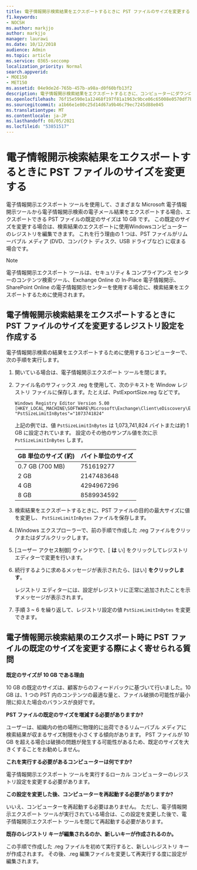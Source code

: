 ```yaml
---
title: 電子情報開示検索結果をエクスポートするときに PST ファイルのサイズを変更する
f1.keywords:
- NOCSH
ms.author: markjjo
author: markjjo
manager: laurawi
ms.date: 10/12/2018
audience: Admin
ms.topic: article
ms.service: O365-seccomp
localization_priority: Normal
search.appverid:
- MOE150
- MET150
ms.assetid: 04e9de2d-765b-457b-a98a-d0f60bfb13f2
description: 電子情報開示検索結果をエクスポートするときに、コンピューターにダウンロードされる PST ファイルの既定のサイズを変更できます。
ms.openlocfilehash: 76f15e590e1a12468f197f81a1963c9bce06c65008e0570df7bbbaf77b2e9d52
ms.sourcegitcommit: a1b66e1e80c25d14d67a9b46c79ec7245d88e045
ms.translationtype: MT
ms.contentlocale: ja-JP
ms.lasthandoff: 08/05/2021
ms.locfileid: "53851517"
---
```

# <a name="change-the-size-of-pst-files-when-exporting-ediscovery-search-results"></a>電子情報開示検索結果をエクスポートするときに PST ファイルのサイズを変更する

電子情報開示エクスポート ツールを使用して、さまざまな Microsoft 電子情報開示ツールから電子情報開示検索の電子メール結果をエクスポートする場合、エクスポートできる PST ファイルの既定のサイズは 10 GB です。 この既定のサイズを変更する場合は、検索結果のエクスポートに使用Windowsコンピューターのレジストリを編集できます。 これを行う理由の 1 つは、PST ファイルがリムーバブル メディア (DVD、コンパクト ディスク、USB ドライブなど) に収まる場合です。 
  
> [!NOTE]
> 電子情報開示エクスポート ツールは、セキュリティ & コンプライアンス センターのコンテンツ検索ツール、Exchange Online の In-Place 電子情報開示、SharePoint Online の電子情報開示センターを使用する場合に、検索結果をエクスポートするために使用されます。
  
## <a name="create-a-registry-setting-to-change-the-size-of-pst-files-when-you-export-ediscovery-search-results"></a>電子情報開示検索結果をエクスポートするときに PST ファイルのサイズを変更するレジストリ設定を作成する

電子情報開示検索の結果をエクスポートするために使用するコンピューターで、次の手順を実行します。
  
1. 開いている場合は、電子情報開示エクスポート ツールを閉じます。 
    
2. ファイル名のサフィックス .reg を使用して、次のテキストを Window レジストリ ファイルに保存します。たとえば、PstExportSize.reg などです。 
    
    ```text
    Windows Registry Editor Version 5.00
    [HKEY_LOCAL_MACHINE\SOFTWARE\Microsoft\Exchange\Client\eDiscovery\ExportTool]
    "PstSizeLimitInBytes"="1073741824"
    ```

    上記の例では、値  `PstSizeLimitInBytes` は 1,073,741,824 バイトまたは約 1 GB に設定されています。 設定のその他のサンプル値を次に示  `PstSizeLimitInBytes` します。 
    
    |**GB 単位のサイズ (約)**|**バイト単位のサイズ**|
    |:-----|:-----|
    |0.7 GB (700 MB)  <br/> |751619277  <br/> |
    |2 GB  <br/> |2147483648  <br/> |
    |4 GB  <br/> |4294967296  <br/> |
    |8 GB  <br/> |8589934592  <br/> |
   
3. 検索結果をエクスポートするときに、PST ファイルの目的の最大サイズに値を変更し、 `PstSizeLimitInBytes` ファイルを保存します。 
    
4. [Windows エクスプローラーで、前の手順で作成した .reg ファイルをクリックまたはダブルクリックします。
    
5. [ユーザー アクセス制御] ウィンドウで、[ **は** い] をクリックしてレジストリ エディターで変更を行います。 
    
6. 続行するように求めるメッセージが表示されたら、[はい] **をクリックします**。
    
    レジストリ エディターには、設定がレジストリに正常に追加されたことを示すメッセージが表示されます。
    
7. 手順 3 ~ 6 を繰り返して、レジストリ設定の値  `PstSizeLimitInBytes` を変更できます。 
  
## <a name="frequently-asked-questions-about-changing-the-default-size-of-pst-files-when-you-export-ediscovery-search-results"></a>電子情報開示検索結果のエクスポート時に PST ファイルの既定のサイズを変更する際によく寄せられる質問

 **既定のサイズが 10 GB である理由**
  
10 GB の既定のサイズは、顧客からのフィードバックに基づいて行いました。10 GB は、1 つの PST 内のコンテンツの最適な量と、ファイル破損の可能性が最小限に抑えた場合のバランスが良好です。
  
 **PST ファイルの既定のサイズを増減する必要がありますか?**
  
ユーザーは、組織内の他の場所に物理的に出荷できるリムーバブル メディアに検索結果が収まるサイズ制限を小さくする傾向があります。 PST ファイルが 10 GB を超える場合は破損の問題が発生する可能性があるため、既定のサイズを大きくすることをお勧めしません。
  
 **これを実行する必要があるコンピューターは何ですか?**
  
電子情報開示エクスポート ツールを実行するローカル コンピューターのレジストリ設定を変更する必要があります。
  
 **この設定を変更した後、コンピューターを再起動する必要がありますか?**
  
いいえ、コンピューターを再起動する必要はありません。 ただし、電子情報開示エクスポート ツールが実行されている場合は、この設定を変更した後で、電子情報開示エクスポート ツールを閉じて再起動する必要があります。
  
 **既存のレジストリ キーが編集されるのか、新しいキーが作成されるのか。**
  
この手順で作成した .reg ファイルを初めて実行すると、新しいレジストリ キーが作成されます。 その後、.reg 編集ファイルを変更して再実行する度に設定が編集されます。
